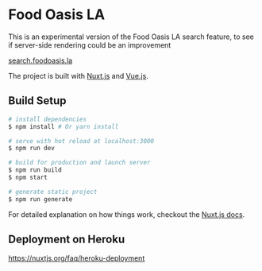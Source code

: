 # Food Oasis LA

This is an experimental version of the Food Oasis LA search feature, to see if server-side rendering could be an improvement 

[search.foodoasis.la](https://search.foodoasis.la)

The project is built with [Nuxt.js](https://nuxtjs.org/) and [Vue.js](Vue.js).

## Build Setup

``` bash
# install dependencies
$ npm install # Or yarn install

# serve with hot reload at localhost:3000
$ npm run dev

# build for production and launch server
$ npm run build
$ npm start

# generate static project
$ npm run generate
```

For detailed explanation on how things work, checkout the [Nuxt.js docs](https://github.com/nuxt/nuxt.js).

## Deployment on Heroku

https://nuxtjs.org/faq/heroku-deployment
